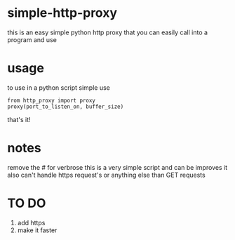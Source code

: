 # simple-http-proxy
this is an easy simple python http proxy that you can easily call into a program and use

# usage
to use in a python script simple use

    from http_proxy import proxy
    proxy(port_to_listen_on, buffer_size)

that's it!

# notes
remove the # for verbrose
this is a very simple script and can be improves
it also can't handle https request's or anything else than GET requests

# TO DO
1) add https
2) make it faster
